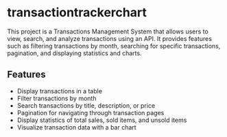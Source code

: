 # transactiontrackerchart
This project is a Transactions Management System that allows users to view, search, and analyze transactions using an API. It provides features such as filtering transactions by month, searching for specific transactions, pagination, and displaying statistics and charts.


## Features
- Display transactions in a table
- Filter transactions by month
- Search transactions by title, description, or price
- Pagination for navigating through transaction pages
- Display statistics of total sales, sold items, and unsold items
- Visualize transaction data with a bar chart


